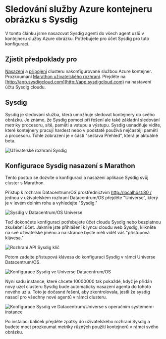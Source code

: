 <properties
   pageTitle="Sledování služby Azure kontejneru obrázku s Sysdig | Microsoft Azure"
   description="Sledujte služba Azure kontejneru obrázku s Sysdig."
   services="container-service"
   documentationCenter=""
   authors="rbitia"
   manager="timlt"
   editor=""
   tags="acs, azure-container-service"
   keywords="Kontejnery, Datacentrum/s operačním systémem, Azure"/>

<tags
   ms.service="container-service"
   ms.devlang="na"
   ms.topic="get-started-article"
   ms.tgt_pltfrm="na"
   ms.workload="na"
   ms.date="08/08/2016"
   ms.author="t-ribhat"/>

# <a name="monitor-an-azure-container-service-cluster-with-sysdig"></a>Sledování služby Azure kontejneru obrázku s Sysdig

V tomto článku jsme nasazovat Sysdig agenti do všech agent uzlů v kontejneru služby Azure obrázku. Potřebujete pro účet Sysdig pro tuto konfiguraci. 

## <a name="prerequisites"></a>Zjistit předpoklady pro 

[Nasazení](container-service-deployment.md) a [připojení](container-service-connect.md) clusteru nakonfigurované službou Azure kontejner. Prozkoumání [Marathon uživatelského rozhraní](container-service-mesos-marathon-ui.md). Přejděte na [http://app.sysdigcloud.com](http://app.sysdigcloud.com) na nastavení účtu Sysdig cloudu. 

## <a name="sysdig"></a>Sysdig

Sysdig je sledování služba, která umožňuje sledovat kontejnery do svého obrázku. Je známo, že Sysdig pomoci při řešení ale také základní sledování metriky procesoru, sítě, paměti a vstupu a výstupu. Sysdig usnadňuje vidíte, které kontejnery pracují hardest nebo v podstatě používá nejčastěji paměti a procesoru. Tohle zobrazení je v části "sestava Přehled", která je aktuálně beta. 

![Uživatelské rozhraní Sysdig](./media/container-service-monitoring-sysdig/sysdig6.png) 

## <a name="configure-a-sysdig-deployment-with-marathon"></a>Konfigurace Sysdig nasazení s Marathon

Tento postup se dozvíte o konfiguraci a nasazení aplikace Sysdig svůj cluster s Marathon. 

Přístup k rozhraní Datacentrum/OS prostřednictvím [http://localhost:80 /](http://localhost:80/) jednou v uživatelském rozhraní Datacentrum/OS přejděte "Universe", který je v levém dolním rohu a vyhledejte "Sysdig."

![Sysdig v Datacentrum/OS Universe](./media/container-service-monitoring-sysdig/sysdig1.png)

Teď dokončete konfiguraci potřebujete účet cloudu Sysdig nebo bezplatnou zkušební účet. Jakmile jste přihlášení k lyncu cloudu web Sysdig, klikněte na své uživatelské jméno a na stránce byste měli vidět váš "přístupová klávesa." 

![Rozhraní API Sysdig klíč](./media/container-service-monitoring-sysdig/sysdig2.png) 

Potom zadejte přístupová klávesa do konfiguraci Sysdig v rámci Universe Datacentrum/OS. 

![Konfigurace Sysdig ve Universe Datacentrum/OS](./media/container-service-monitoring-sysdig/sysdig3.png)

Nyní sadu instance, které chcete 10000000 tak pokaždé, když je přidán nový uzel clusteru Sysdig bude automaticky nasazení agenta do tohoto nového uzlu. Toto je dočasné řešení, aby zkontrolovala, jestli že sysdig nasadí pro všechny nové agentů v rámci clusteru. 

![Konfigurace Sysdig ve Datacentrum/Universe s operačním systémem-instance](./media/container-service-monitoring-sysdig/sysdig4.png)

Po instalaci balíček přejděte zpátky do uživatelského rozhraní Sysdig a budete moct prozkoumat metriky různých použití kontejnerů v rámci svého obrázku. 
